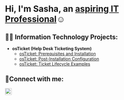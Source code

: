 <h1>Hi, I'm Sasha, an <a href="https://www.linkedin.com/in/sasharuiz210/">aspiring IT Professional</a>☺</h1>

<h2>👨‍💻 Information Technology Projects:</h2>

- <b>osTicket (Help Desk Ticketing System)</b>
  - [osTicket: Prerequisites and Installation](https://github.com/sruiz210/osticket-prereqs)
  - [osTicket: Post-Installation Configuration](https://github.com/sruiz210/post-install-config)
  - [osTicket: Ticket Lifecycle Examples](https://github.com/sruiz210/ticket-lifecycle)


<h2>🤳Connect with me:</h2>


[<img align="left" alt="Sasha | LinkedIn" width="22px" src="https://cdn.jsdelivr.net/npm/simple-icons@v3/icons/linkedin.svg" />][linkedin]



[linkedin]: https://www.linkedin.com/in/sasharuiz210
